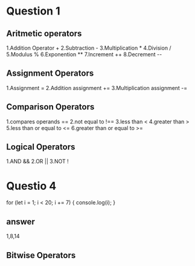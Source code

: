 # Question 1

## Aritmetic operators

 1.Addition Operator +
 2.Subtraction -
 3.Multiplication *
 4.Division /
 5.Modulus  %
 6.Exponention **
 7.Increment ++
 8.Decrement --

 ## Assignment Operators

 1.Assignment =
 2.Addition assignment +=
 3.Multiplication assignment -=

 ## Comparison Operators

1.compares operands ==
2.not equal to !==
3.less than <
4.greater than >
5.less than or equal to <=
6.greater than or equal to >=

 ## Logical Operators
 1.AND &&
 2.OR ||
 3.NOT !

 # Questio 4

 for (let i = 1;
    i < 20;
    i += 7) {
    console.log(i);
}

## answer
 1,8,14



 ## Bitwise Operators
